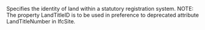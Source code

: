 ﻿Specifies the identity of land within a statutory registration system. NOTE: The property LandTitleID is to be used in preference to deprecated attribute LandTitleNumber in IfcSite.